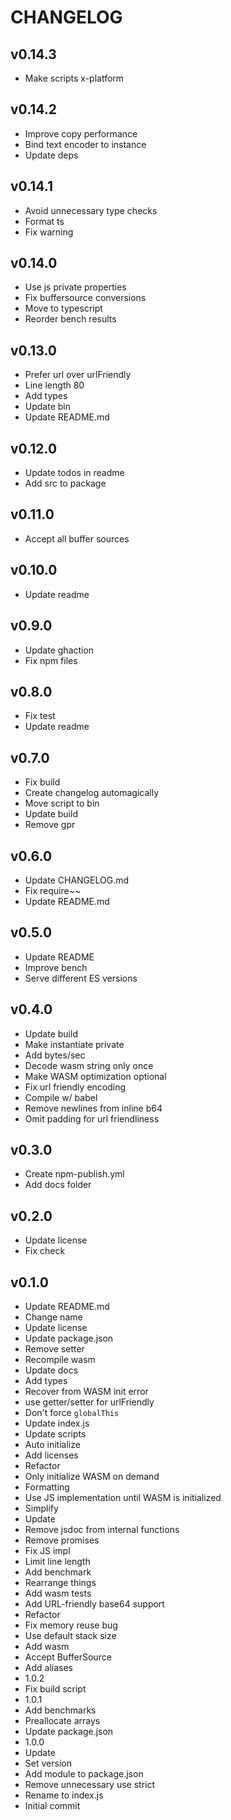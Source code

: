 # CHANGELOG

## v0.14.3
- Make scripts x-platform

## v0.14.2
- Improve copy performance
- Bind text encoder to instance
- Update deps

## v0.14.1
- Avoid unnecessary type checks
- Format ts
- Fix warning

## v0.14.0
- Use js private properties
- Fix buffersource conversions
- Move to typescript
- Reorder bench results

## v0.13.0
- Prefer url over urlFriendly
- Line length 80
- Add types
- Update bin
- Update README.md

## v0.12.0
- Update todos in readme
- Add src to package

## v0.11.0
- Accept all buffer sources

## v0.10.0
- Update readme

## v0.9.0
- Update ghaction
- Fix npm files

## v0.8.0
- Fix test
- Update readme

## v0.7.0
- Fix build
- Create changelog automagically
- Move script to bin
- Update build
- Remove gpr

## v0.6.0
- Update CHANGELOG.md
- Fix require~~
- Update README.md

## v0.5.0
- Update README
- Improve bench
- Serve different ES versions

## v0.4.0
- Update build
- Make instantiate private
- Add bytes/sec
- Decode wasm string only once
- Make WASM optimization optional
- Fix url friendly encoding
- Compile w/ babel
- Remove newlines from inline b64
- Omit padding for url friendliness

## v0.3.0
- Create npm-publish.yml
- Add docs folder

## v0.2.0
- Update license
- Fix check

## v0.1.0
- Update README.md
- Change name
- Update license
- Update package.json
- Remove setter
- Recompile wasm
- Update docs
- Add types
- Recover from WASM init error
- use getter/setter for urlFriendly
- Don't force `globalThis`
- Update index.js
- Update scripts
- Auto initialize
- Add licenses
- Refactor
- Only initialize WASM on demand
- Formatting
- Use JS implementation until WASM is initialized
- Simplify
- Update
- Remove jsdoc from internal functions
- Remove promises
- Fix JS impl
- Limit line length
- Add benchmark
- Rearrange things
- Add wasm tests
- Add URL-friendly base64 support
- Refactor
- Fix memory reuse bug
- Use default stack size
- Add wasm
- Accept BufferSource
- Add aliases
- 1.0.2
- Fix build script
- 1.0.1
- Add benchmarks
- Preallocate arrays
- Update package.json
- 1.0.0
- Update
- Set version
- Add module to package.json
- Remove unnecessary use strict
- Rename to index.js
- Initial commit